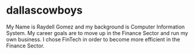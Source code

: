 # dallascowboys
My Name is Raydell Gomez and my background is Computer Information System.
My career goals are to move up in the Finance Sector and run my own business.
I chose FinTech in order to become more efficient in the Finance Sector.